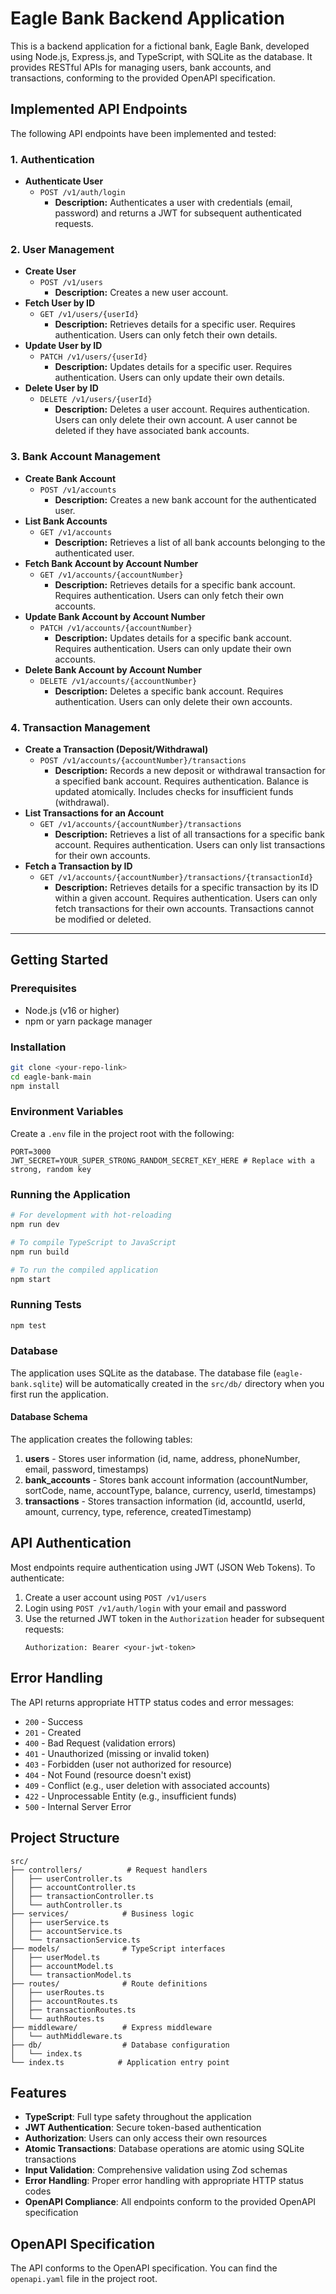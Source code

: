 # Eagle Bank Backend Application

This is a backend application for a fictional bank, Eagle Bank, developed using Node.js, Express.js, and TypeScript, with SQLite as the database. It provides RESTful APIs for managing users, bank accounts, and transactions, conforming to the provided OpenAPI specification.

## Implemented API Endpoints

The following API endpoints have been implemented and tested:

### 1. Authentication

* **Authenticate User**
    * `POST /v1/auth/login`
        * **Description:** Authenticates a user with credentials (email, password) and returns a JWT for subsequent authenticated requests.

### 2. User Management

* **Create User**
    * `POST /v1/users`
        * **Description:** Creates a new user account.
* **Fetch User by ID**
    * `GET /v1/users/{userId}`
        * **Description:** Retrieves details for a specific user. Requires authentication. Users can only fetch their own details.
* **Update User by ID**
    * `PATCH /v1/users/{userId}`
        * **Description:** Updates details for a specific user. Requires authentication. Users can only update their own details.
* **Delete User by ID**
    * `DELETE /v1/users/{userId}`
        * **Description:** Deletes a user account. Requires authentication. Users can only delete their own account. A user cannot be deleted if they have associated bank accounts.

### 3. Bank Account Management

* **Create Bank Account**
    * `POST /v1/accounts`
        * **Description:** Creates a new bank account for the authenticated user.
* **List Bank Accounts**
    * `GET /v1/accounts`
        * **Description:** Retrieves a list of all bank accounts belonging to the authenticated user.
* **Fetch Bank Account by Account Number**
    * `GET /v1/accounts/{accountNumber}`
        * **Description:** Retrieves details for a specific bank account. Requires authentication. Users can only fetch their own accounts.
* **Update Bank Account by Account Number**
    * `PATCH /v1/accounts/{accountNumber}`
        * **Description:** Updates details for a specific bank account. Requires authentication. Users can only update their own accounts.
* **Delete Bank Account by Account Number**
    * `DELETE /v1/accounts/{accountNumber}`
        * **Description:** Deletes a specific bank account. Requires authentication. Users can only delete their own accounts.

### 4. Transaction Management

* **Create a Transaction (Deposit/Withdrawal)**
    * `POST /v1/accounts/{accountNumber}/transactions`
        * **Description:** Records a new deposit or withdrawal transaction for a specified bank account. Requires authentication. Balance is updated atomically. Includes checks for insufficient funds (withdrawal).
* **List Transactions for an Account**
    * `GET /v1/accounts/{accountNumber}/transactions`
        * **Description:** Retrieves a list of all transactions for a specific bank account. Requires authentication. Users can only list transactions for their own accounts.
* **Fetch a Transaction by ID**
    * `GET /v1/accounts/{accountNumber}/transactions/{transactionId}`
        * **Description:** Retrieves details for a specific transaction by its ID within a given account. Requires authentication. Users can only fetch transactions for their own accounts. Transactions cannot be modified or deleted.

---

## Getting Started

### Prerequisites

- Node.js (v16 or higher)
- npm or yarn package manager

### Installation

```bash
git clone <your-repo-link>
cd eagle-bank-main
npm install
```

### Environment Variables

Create a `.env` file in the project root with the following:

```env
PORT=3000
JWT_SECRET=YOUR_SUPER_STRONG_RANDOM_SECRET_KEY_HERE # Replace with a strong, random key
```

### Running the Application

```bash
# For development with hot-reloading
npm run dev

# To compile TypeScript to JavaScript
npm run build

# To run the compiled application
npm start
```

### Running Tests

```bash
npm test
```

### Database

The application uses SQLite as the database. The database file (`eagle-bank.sqlite`) will be automatically created in the `src/db/` directory when you first run the application.

#### Database Schema

The application creates the following tables:

1. **users** - Stores user information (id, name, address, phoneNumber, email, password, timestamps)
2. **bank_accounts** - Stores bank account information (accountNumber, sortCode, name, accountType, balance, currency, userId, timestamps)
3. **transactions** - Stores transaction information (id, accountId, userId, amount, currency, type, reference, createdTimestamp)

## API Authentication

Most endpoints require authentication using JWT (JSON Web Tokens). To authenticate:

1. Create a user account using `POST /v1/users`
2. Login using `POST /v1/auth/login` with your email and password
3. Use the returned JWT token in the `Authorization` header for subsequent requests:
   ```
   Authorization: Bearer <your-jwt-token>
   ```

## Error Handling

The API returns appropriate HTTP status codes and error messages:

- `200` - Success
- `201` - Created
- `400` - Bad Request (validation errors)
- `401` - Unauthorized (missing or invalid token)
- `403` - Forbidden (user not authorized for resource)
- `404` - Not Found (resource doesn't exist)
- `409` - Conflict (e.g., user deletion with associated accounts)
- `422` - Unprocessable Entity (e.g., insufficient funds)
- `500` - Internal Server Error

## Project Structure

```
src/
├── controllers/          # Request handlers
│   ├── userController.ts
│   ├── accountController.ts
│   ├── transactionController.ts
│   └── authController.ts
├── services/            # Business logic
│   ├── userService.ts
│   ├── accountService.ts
│   └── transactionService.ts
├── models/              # TypeScript interfaces
│   ├── userModel.ts
│   ├── accountModel.ts
│   └── transactionModel.ts
├── routes/              # Route definitions
│   ├── userRoutes.ts
│   ├── accountRoutes.ts
│   ├── transactionRoutes.ts
│   └── authRoutes.ts
├── middleware/          # Express middleware
│   └── authMiddleware.ts
├── db/                  # Database configuration
│   └── index.ts
└── index.ts            # Application entry point
```

## Features

- **TypeScript**: Full type safety throughout the application
- **JWT Authentication**: Secure token-based authentication
- **Authorization**: Users can only access their own resources
- **Atomic Transactions**: Database operations are atomic using SQLite transactions
- **Input Validation**: Comprehensive validation using Zod schemas
- **Error Handling**: Proper error handling with appropriate HTTP status codes
- **OpenAPI Compliance**: All endpoints conform to the provided OpenAPI specification

## OpenAPI Specification

The API conforms to the OpenAPI specification. You can find the `openapi.yaml` file in the project root.

